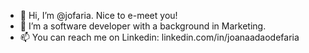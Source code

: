 - 👋 Hi, I’m @jofaria. Nice to e-meet you!
- 👀 I’m a software developer with a background in Marketing.
- 📫 You can reach me on Linkedin: linkedin.com/in/joanaadaodefaria

<!---
jofaria/jofaria is a ✨ special ✨ repository because its `README.md` (this file) appears on your GitHub profile.
You can click the Preview link to take a look at your changes.
--->
